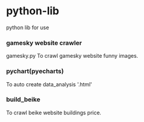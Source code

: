 # python-lib
python lib for use
### gamesky website crawler
gamesky.py
To crawl gamesky website funny images.
### pychart(pyecharts)
To auto create data_analysis '.html'
### build_beike
To crawl beike website buildings price.

